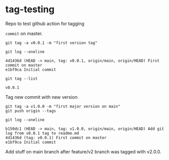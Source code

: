 # tag-testing

Repo to test github action for tagging

`commit` on master.

`git tag -a v0.0.1 -m "first version tag"`

`git log --oneline`

```shell
4d1436d (HEAD -> main, tag: v0.0.1, origin/main, origin/HEAD) First commit on master
e1bf9ca Initial commit
```

`git tag --list`

```shell
v0.0.1
```

Tag new commit with new version

```shell
git tag -a v1.0.0 -m "first major version on main"
git push origin --tags
```

`git log --oneline`

```shell
b150dc1 (HEAD -> main, tag: v1.0.0, origin/main, origin/HEAD) Add git log from v0.0.1 tag to readme.md
4d1436d (tag: v0.0.1) First commit on master
e1bf9ca Initial commit
```

Add stuff on main branch after feature/v2 branch was tagged with v2.0.0.
